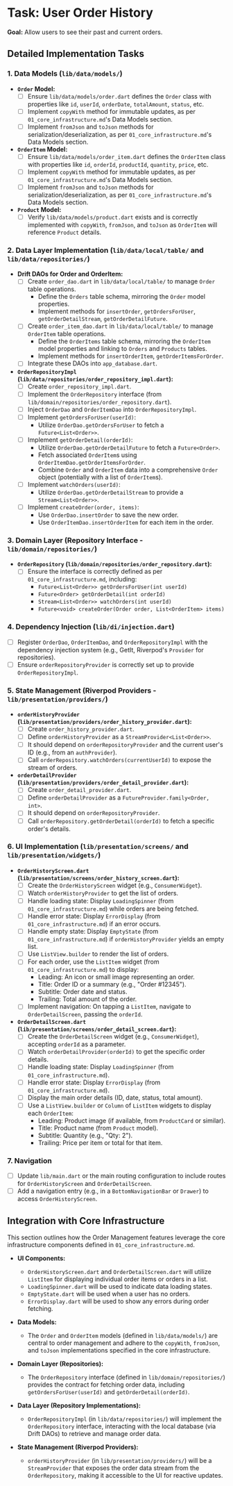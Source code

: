 # Task: User Order History

**Goal:** Allow users to see their past and current orders.

## Detailed Implementation Tasks

### 1. Data Models (`lib/data/models/`)

*   **`Order` Model:**
    *   [ ] Ensure `lib/data/models/order.dart` defines the `Order` class with properties like `id`, `userId`, `orderDate`, `totalAmount`, `status`, etc.
    *   [ ] Implement `copyWith` method for immutable updates, as per `01_core_infrastructure.md`'s Data Models section.
    *   [ ] Implement `fromJson` and `toJson` methods for serialization/deserialization, as per `01_core_infrastructure.md`'s Data Models section.
*   **`OrderItem` Model:**
    *   [ ] Ensure `lib/data/models/order_item.dart` defines the `OrderItem` class with properties like `id`, `orderId`, `productId`, `quantity`, `price`, etc.
    *   [ ] Implement `copyWith` method for immutable updates, as per `01_core_infrastructure.md`'s Data Models section.
    *   [ ] Implement `fromJson` and `toJson` methods for serialization/deserialization, as per `01_core_infrastructure.md`'s Data Models section.
*   **`Product` Model:**
    *   [ ] Verify `lib/data/models/product.dart` exists and is correctly implemented with `copyWith`, `fromJson`, and `toJson` as `OrderItem` will reference `Product` details.

### 2. Data Layer Implementation (`lib/data/local/table/` and `lib/data/repositories/`)

*   **Drift DAOs for Order and OrderItem:**
    *   [ ] Create `order_dao.dart` in `lib/data/local/table/` to manage `Order` table operations.
        *   Define the `Orders` table schema, mirroring the `Order` model properties.
        *   Implement methods for `insertOrder`, `getOrdersForUser`, `getOrderDetailStream`, `getOrderDetailFuture`.
    *   [ ] Create `order_item_dao.dart` in `lib/data/local/table/` to manage `OrderItem` table operations.
        *   Define the `OrderItems` table schema, mirroring the `OrderItem` model properties and linking to `Orders` and `Products` tables.
        *   Implement methods for `insertOrderItem`, `getOrderItemsForOrder`.
    *   [ ] Integrate these DAOs into `app_database.dart`.

*   **`OrderRepositoryImpl` (`lib/data/repositories/order_repository_impl.dart`):**
    *   [ ] Create `order_repository_impl.dart`.
    *   [ ] Implement the `OrderRepository` interface (from `lib/domain/repositories/order_repository.dart`).
    *   [ ] Inject `OrderDao` and `OrderItemDao` into `OrderRepositoryImpl`.
    *   [ ] Implement `getOrdersForUser(userId)`:
        *   Utilize `OrderDao.getOrdersForUser` to fetch a `Future<List<Order>>`.
    *   [ ] Implement `getOrderDetail(orderId)`:
        *   Utilize `OrderDao.getOrderDetailFuture` to fetch a `Future<Order>`.
        *   Fetch associated `OrderItem`s using `OrderItemDao.getOrderItemsForOrder`.
        *   Combine `Order` and `OrderItem` data into a comprehensive `Order` object (potentially with a list of `OrderItem`s).
    *   [ ] Implement `watchOrders(userId)`:
        *   Utilize `OrderDao.getOrderDetailStream` to provide a `Stream<List<Order>>`.
    *   [ ] Implement `createOrder(order, items)`:
        *   Use `OrderDao.insertOrder` to save the new order.
        *   Use `OrderItemDao.insertOrderItem` for each item in the order.

### 3. Domain Layer (Repository Interface - `lib/domain/repositories/`)

*   **`OrderRepository` (`lib/domain/repositories/order_repository.dart`):**
    *   [ ] Ensure the interface is correctly defined as per `01_core_infrastructure.md`, including:
        *   `Future<List<Order>> getOrdersForUser(int userId)`
        *   `Future<Order> getOrderDetail(int orderId)`
        *   `Stream<List<Order>> watchOrders(int userId)`
        *   `Future<void> createOrder(Order order, List<OrderItem> items)`

### 4. Dependency Injection (`lib/di/injection.dart`)

*   [ ] Register `OrderDao`, `OrderItemDao`, and `OrderRepositoryImpl` with the dependency injection system (e.g., GetIt, Riverpod's `Provider` for repositories).
*   [ ] Ensure `orderRepositoryProvider` is correctly set up to provide `OrderRepositoryImpl`.

### 5. State Management (Riverpod Providers - `lib/presentation/providers/`)

*   **`orderHistoryProvider` (`lib/presentation/providers/order_history_provider.dart`):**
    *   [ ] Create `order_history_provider.dart`.
    *   [ ] Define `orderHistoryProvider` as a `StreamProvider<List<Order>>`.
    *   [ ] It should depend on `orderRepositoryProvider` and the current user's ID (e.g., from an `authProvider`).
    *   [ ] Call `orderRepository.watchOrders(currentUserId)` to expose the stream of orders.
*   **`orderDetailProvider` (`lib/presentation/providers/order_detail_provider.dart`):**
    *   [ ] Create `order_detail_provider.dart`.
    *   [ ] Define `orderDetailProvider` as a `FutureProvider.family<Order, int>`.
    *   [ ] It should depend on `orderRepositoryProvider`.
    *   [ ] Call `orderRepository.getOrderDetail(orderId)` to fetch a specific order's details.

### 6. UI Implementation (`lib/presentation/screens/` and `lib/presentation/widgets/`)

*   **`OrderHistoryScreen.dart` (`lib/presentation/screens/order_history_screen.dart`):**
    *   [ ] Create the `OrderHistoryScreen` widget (e.g., `ConsumerWidget`).
    *   [ ] Watch `orderHistoryProvider` to get the list of orders.
    *   [ ] Handle loading state: Display `LoadingSpinner` (from `01_core_infrastructure.md`) while orders are being fetched.
    *   [ ] Handle error state: Display `ErrorDisplay` (from `01_core_infrastructure.md`) if an error occurs.
    *   [ ] Handle empty state: Display `EmptyState` (from `01_core_infrastructure.md`) if `orderHistoryProvider` yields an empty list.
    *   [ ] Use `ListView.builder` to render the list of orders.
    *   [ ] For each order, use the `ListItem` widget (from `01_core_infrastructure.md`) to display:
        *   Leading: An icon or small image representing an order.
        *   Title: Order ID or a summary (e.g., "Order #12345").
        *   Subtitle: Order date and status.
        *   Trailing: Total amount of the order.
    *   [ ] Implement navigation: On tapping a `ListItem`, navigate to `OrderDetailScreen`, passing the `orderId`.

*   **`OrderDetailScreen.dart` (`lib/presentation/screens/order_detail_screen.dart`):**
    *   [ ] Create the `OrderDetailScreen` widget (e.g., `ConsumerWidget`), accepting `orderId` as a parameter.
    *   [ ] Watch `orderDetailProvider(orderId)` to get the specific order details.
    *   [ ] Handle loading state: Display `LoadingSpinner` (from `01_core_infrastructure.md`).
    *   [ ] Handle error state: Display `ErrorDisplay` (from `01_core_infrastructure.md`).
    *   [ ] Display the main order details (ID, date, status, total amount).
    *   [ ] Use a `ListView.builder` or `Column` of `ListItem` widgets to display each `OrderItem`:
        *   Leading: Product image (if available, from `ProductCard` or similar).
        *   Title: Product name (from `Product` model).
        *   Subtitle: Quantity (e.g., "Qty: 2").
        *   Trailing: Price per item or total for that item.

### 7. Navigation

*   [ ] Update `lib/main.dart` or the main routing configuration to include routes for `OrderHistoryScreen` and `OrderDetailScreen`.
*   [ ] Add a navigation entry (e.g., in a `BottomNavigationBar` or `Drawer`) to access `OrderHistoryScreen`.

## Integration with Core Infrastructure

This section outlines how the Order Management features leverage the core infrastructure components defined in `01_core_infrastructure.md`.

-   **UI Components:**
    -   `OrderHistoryScreen.dart` and `OrderDetailScreen.dart` will utilize `ListItem` for displaying individual order items or orders in a list.
    -   `LoadingSpinner.dart` will be used to indicate data loading states.
    -   `EmptyState.dart` will be used when a user has no orders.
    -   `ErrorDisplay.dart` will be used to show any errors during order fetching.

-   **Data Models:**
    -   The `Order` and `OrderItem` models (defined in `lib/data/models/`) are central to order management and adhere to the `copyWith`, `fromJson`, and `toJson` implementations specified in the core infrastructure.

-   **Domain Layer (Repositories):**
    -   The `OrderRepository` interface (defined in `lib/domain/repositories/`) provides the contract for fetching order data, including `getOrdersForUser(userId)` and `getOrderDetail(orderId)`.

-   **Data Layer (Repository Implementations):**
    -   `OrderRepositoryImpl` (in `lib/data/repositories/`) will implement the `OrderRepository` interface, interacting with the local database (via Drift DAOs) to retrieve and manage order data.

-   **State Management (Riverpod Providers):**
    -   `orderHistoryProvider` (in `lib/presentation/providers/`) will be a `StreamProvider` that exposes the order data stream from the `OrderRepository`, making it accessible to the UI for reactive updates.
